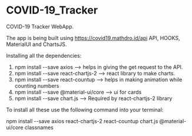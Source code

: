 # COVID-19_Tracker
COVID-19 Tracker WebApp.

The app is being built using https://covid19.mathdro.id/api API, HOOKS, MaterialUI and ChartsJS.

 Installing all the dependencies:
 1. npm install --save axios  --> helps in giving the get request to the API.
 2. npm install --save react-chartjs-2  --> react library to make charts.
 3. npm install --save react-countup --> helps in making animation while counting numbers
 4. npm install --save @material-ui/core    -->  ui for cards
 5. npm install --save chart.js     --> Required by react-chartjs-2 library
 
 To install all these use the following command into your terminal:
 
 npm install --save axios react-chartjs-2 react-countup chart.js @material-ui/core classnames
